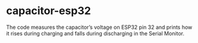 # capacitor-esp32
The code measures the capacitor’s voltage on ESP32 pin 32 and prints how it rises during charging and falls during discharging in the Serial Monitor.
